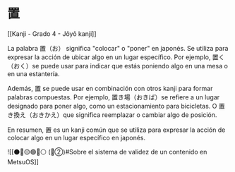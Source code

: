 # 置

[[Kanji - Grado 4 - Jôyô kanji]]

La palabra 置（お） significa "colocar" o "poner" en japonés. Se utiliza para expresar la acción de ubicar algo en un lugar específico. Por ejemplo, 置く（おく）se puede usar para indicar que estás poniendo algo en una mesa o en una estantería.

Además, 置 se puede usar en combinación con otros kanji para formar palabras compuestas. Por ejemplo, 置き場（おきば）se refiere a un lugar designado para poner algo, como un estacionamiento para bicicletas. O 置き換え（おきかえ）que significa reemplazar o cambiar algo de posición.

En resumen, 置 es un kanji común que se utiliza para expresar la acción de colocar algo en un lugar específico en japonés.


![[⚫🔴🟡🟢🔵⚪ (🔴②)#Sobre el sistema de validez de un contenido en MetsuOS]]